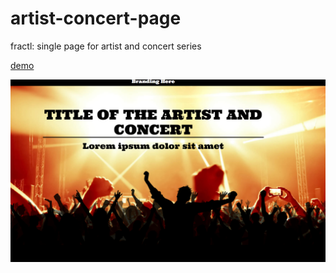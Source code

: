# artist-concert-page
fractl: single page for artist and concert series

[demo](https://protected-tor-77789.herokuapp.com/)

![Alt text](screenshot1.png)

